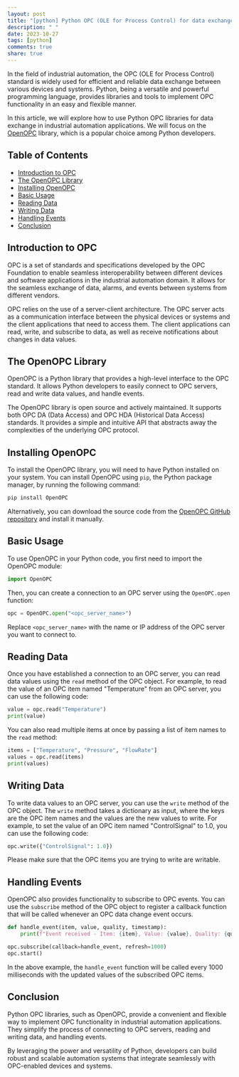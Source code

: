 ```yaml
---
layout: post
title: "[python] Python OPC (OLE for Process Control) for data exchange in industrial automation"
description: " "
date: 2023-10-27
tags: [python]
comments: true
share: true
---
```


In the field of industrial automation, the OPC (OLE for Process Control) standard is widely used for efficient and reliable data exchange between various devices and systems. Python, being a versatile and powerful programming language, provides libraries and tools to implement OPC functionality in an easy and flexible manner.

In this article, we will explore how to use Python OPC libraries for data exchange in industrial automation applications. We will focus on the [OpenOPC](https://github.com/icporter/Python-OPC) library, which is a popular choice among Python developers.

## Table of Contents

- [Introduction to OPC](#introduction-to-opc)
- [The OpenOPC Library](#the-openopc-library)
- [Installing OpenOPC](#installing-openopc)
- [Basic Usage](#basic-usage)
- [Reading Data](#reading-data)
- [Writing Data](#writing-data)
- [Handling Events](#handling-events)
- [Conclusion](#conclusion)

## Introduction to OPC

OPC is a set of standards and specifications developed by the OPC Foundation to enable seamless interoperability between different devices and software applications in the industrial automation domain. It allows for the seamless exchange of data, alarms, and events between systems from different vendors.

OPC relies on the use of a server-client architecture. The OPC server acts as a communication interface between the physical devices or systems and the client applications that need to access them. The client applications can read, write, and subscribe to data, as well as receive notifications about changes in data values.

## The OpenOPC Library

OpenOPC is a Python library that provides a high-level interface to the OPC standard. It allows Python developers to easily connect to OPC servers, read and write data values, and handle events.

The OpenOPC library is open source and actively maintained. It supports both OPC DA (Data Access) and OPC HDA (Historical Data Access) standards. It provides a simple and intuitive API that abstracts away the complexities of the underlying OPC protocol.

## Installing OpenOPC

To install the OpenOPC library, you will need to have Python installed on your system. You can install OpenOPC using `pip`, the Python package manager, by running the following command:

```python
pip install OpenOPC
```

Alternatively, you can download the source code from the [OpenOPC GitHub repository](https://github.com/icporter/Python-OPC) and install it manually.

## Basic Usage

To use OpenOPC in your Python code, you first need to import the OpenOPC module:

```python
import OpenOPC
```

Then, you can create a connection to an OPC server using the `OpenOPC.open` function:

```python
opc = OpenOPC.open("<opc_server_name>")
```

Replace `<opc_server_name>` with the name or IP address of the OPC server you want to connect to.

## Reading Data

Once you have established a connection to an OPC server, you can read data values using the `read` method of the OPC object. For example, to read the value of an OPC item named "Temperature" from an OPC server, you can use the following code:

```python
value = opc.read("Temperature")
print(value)
```

You can also read multiple items at once by passing a list of item names to the `read` method:

```python
items = ["Temperature", "Pressure", "FlowRate"]
values = opc.read(items)
print(values)
```

## Writing Data

To write data values to an OPC server, you can use the `write` method of the OPC object. The `write` method takes a dictionary as input, where the keys are the OPC item names and the values are the new values to write. For example, to set the value of an OPC item named "ControlSignal" to 1.0, you can use the following code:

```python
opc.write({"ControlSignal": 1.0})
```
Please make sure that the OPC items you are trying to write are writable. 

## Handling Events

OpenOPC also provides functionality to subscribe to OPC events. You can use the `subscribe` method of the OPC object to register a callback function that will be called whenever an OPC data change event occurs.

```python
def handle_event(item, value, quality, timestamp):
    print(f"Event received - Item: {item}, Value: {value}, Quality: {quality}, Timestamp: {timestamp}")

opc.subscribe(callback=handle_event, refresh=1000)
opc.start()
```

In the above example, the `handle_event` function will be called every 1000 milliseconds with the updated values of the subscribed OPC items.

## Conclusion

Python OPC libraries, such as OpenOPC, provide a convenient and flexible way to implement OPC functionality in industrial automation applications. They simplify the process of connecting to OPC servers, reading and writing data, and handling events.

By leveraging the power and versatility of Python, developers can build robust and scalable automation systems that integrate seamlessly with OPC-enabled devices and systems.